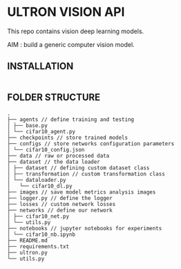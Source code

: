 # ULTRON VISION API

This repo contains vision deep learning models.

AIM : build a generic computer vision model.

## INSTALLATION

```
```

## FOLDER STRUCTURE

```
.
├── agents // define training and testing
│ ├── base.py
│ └── cifar10_agent.py
├── checkpoints // store trained models
├── configs // store networks configuration parameters
│ └── cifar10_config.json
├── data // raw or processed data
├── dataset // the data loader
│ ├── dataset // defining custom dataset class
│ ├── transformation // custom transformation class
│ └── dataloader.py
│   └── cifar10_dl.py
├── images // save model metrics analysis images
├── logger.py // define the logger
├── losses // custom network losses
├── networks // define our network
│ ├── cifar10_net.py
│ └── utils.py
├── notebooks // jupyter notebooks for experiments
│ └── cifar10_nb.ipynb
├── README.md
├── requirements.txt
├── ultron.py
└── utils.py
```





